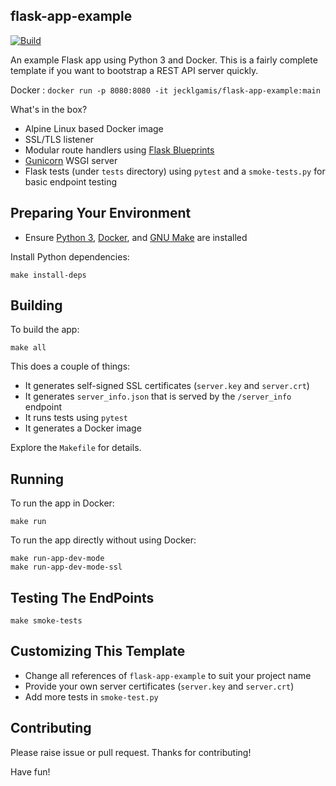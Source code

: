 ## flask-app-example

[![Build](https://github.com/jecklgamis/flask-app-example/actions/workflows/build.yml/badge.svg)](https://github.com/jecklgamis/flask-app-example/actions/workflows/build.yml)

An example Flask app using Python 3 and Docker. This is a fairly complete template if you want to bootstrap a REST 
API server quickly.

Docker : `docker run -p 8080:8080 -it jecklgamis/flask-app-example:main`


What's in the box? 
* Alpine Linux based Docker image
* SSL/TLS listener
* Modular route handlers using [Flask Blueprints](https://flask.palletsprojects.com/en/1.1.x/blueprints/) 
* [Gunicorn](https://gunicorn.org) WSGI server
* Flask tests (under `tests` directory) using `pytest` and a `smoke-tests.py` for basic endpoint testing

## Preparing Your Environment
* Ensure [Python 3](https://www.python.org/downloads/), [Docker](https://www.docker.com/), and 
[GNU Make](https://www.gnu.org/software/make/) are installed

Install Python dependencies:
```
make install-deps
```
## Building 
To build the app:
```
make all 
```
This  does a couple of things:
* It generates self-signed SSL certificates (`server.key` and `server.crt`)
* It generates `server_info.json` that is served by the `/server_info` endpoint
* It runs tests using `pytest`
* It generates a Docker image

Explore the `Makefile` for details.

## Running
To run the app in Docker:
```
make run
```

To run the app directly without using Docker:
```
make run-app-dev-mode
make run-app-dev-mode-ssl
```

## Testing The EndPoints
```
make smoke-tests
```

## Customizing This Template
* Change all references of `flask-app-example` to suit your project name
* Provide your own server certificates (`server.key` and `server.crt`)
* Add more tests in `smoke-test.py` 

## Contributing
Please raise issue or pull request. Thanks for contributing!

Have fun!